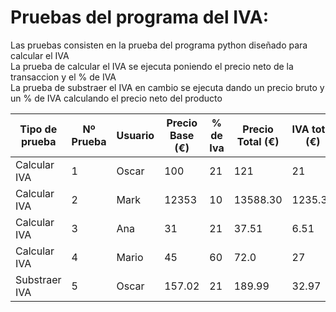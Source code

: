 # **Pruebas del programa del IVA:**
Las pruebas consisten en la prueba del programa python diseñado para calcular el IVA  
La prueba de calcular el IVA se ejecuta poniendo el precio neto de la transaccion y el % de IVA  
La prueba de substraer el IVA en cambio se ejecuta dando un precio bruto y un % de IVA calculando el precio neto del producto

| Tipo de prueba | Nº Prueba | Usuario | Precio Base (€) | % de Iva | Precio Total (€) | IVA total (€) |
|----------|----------|----------|----------|----------|----------|----------|
|    Calcular IVA    |    1    | Oscar  | 100   | 21   | 121   | 21   |
|    Calcular IVA    |    2    | Mark  | 12353   | 10   |  13588.30  | 1235.30   |
|    Calcular IVA    |    3    | Ana  | 31   | 21   | 37.51   | 6.51   |
|    Calcular IVA    |    4    | Mario  | 45   | 60   | 72.0   | 27   |
|    Substraer IVA    |    5    | Oscar  | 157.02   | 21   | 189.99   | 32.97   |
